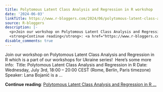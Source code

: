```yaml
---
title: Polytomous Latent Class Analysis and Regression in R workshop
date: '2024-06-03'
linkTitle: https://www.r-bloggers.com/2024/06/polytomous-latent-class-analysis-and-regression-in-r-workshop/
source: R-bloggers
description: |-
  <p>Join our workshop on Polytomous Latent Class Analysis and Regression in R which is a part of our workshops for Ukraine series!  Here’s some more info:  Title: Polytomous Latent Class Analysis and Regression in R Date: Wednesday, July 3rd, 18:00 – 20:00 CEST (Rome, Berlin, Paris timezone) Speaker: Lana Bojanić is a ...</p>
  <strong>Continue reading</strong>: <a href="https://www.r-bloggers.com/2024/06/polytomous-latent-class-analysis-and-regression-in-r-workshop/">Polytomous Latent Class Analysis and Regression in R ...
disable_comments: true
---
```

<p>Join our workshop on Polytomous Latent Class Analysis and Regression in R which is a part of our workshops for Ukraine series!  Here’s some more info:  Title: Polytomous Latent Class Analysis and Regression in R Date: Wednesday, July 3rd, 18:00 – 20:00 CEST (Rome, Berlin, Paris timezone) Speaker: Lana Bojanić is a ...</p>
<strong>Continue reading</strong>: <a href="https://www.r-bloggers.com/2024/06/polytomous-latent-class-analysis-and-regression-in-r-workshop/">Polytomous Latent Class Analysis and Regression in R ...